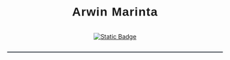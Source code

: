 <div style="text-align:center;border-bottom:2px solid rgb(55,62,71);margin-bottom:2rem;margin:0 auto;">
    <h1 style="text-align:center;border:0;font-family:'Poppins',sans-serif;font-weight:600;letter-spacing:1.2px;" align="center">Arwin Marinta  </h1>
 <div style="display:flex; justify-content:center;align-items:center;gap:0.3rem;margin-bottom:0.8rem;" align="center">

<a href="https://www.linkedin.com/in/arwin-marinta-95512a256/" target="_blank"><img alt="Static Badge" src="https://img.shields.io/badge/:badgeContent?logo=linkedin&logoColor=white&labelColor=%230A66C2"></a>
  
